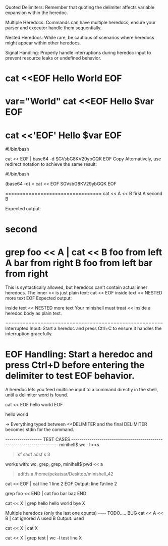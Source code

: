 Quoted Delimiters: Remember that quoting the delimiter affects variable expansion within the heredoc.

Multiple Heredocs: Commands can have multiple heredocs; ensure your parser and executor handle them sequentially.

Nested Heredocs: While rare, be cautious of scenarios where heredocs might appear within other heredocs.

Signal Handling: Properly handle interruptions during heredoc input to prevent resource leaks or undefined behavior.

  cat <<EOF
  Hello World
  EOF
=========================
  var="World"
  cat <<EOF
  Hello $var
  EOF
================================

  cat <<'EOF'
  Hello $var
  EOF
==========================
#!/bin/bash

cat << EOF | base64 -d
SGVsbG8KV29ybGQK
EOF
Copy
Alternatively, use redirect notation to achieve the same result:

#!/bin/bash

(base64 -d) < cat << EOF
SGVsbG8KV29ybGQK
EOF


=================================
cat << A << B
first
A
second
B

Expected output:

second
====================================================
grep foo << A | cat << B
foo from left
A
bar from right
B
foo from left
bar from right
=====================================================
This is syntactically allowed, but heredocs can't contain actual inner heredocs. The inner << is just plain text:
cat << EOF
inside text
<< NESTED
more text
EOF
Expected output:

inside text
<< NESTED
more text
Your minishell must treat << inside a heredoc body as plain text.

======================================================
Interrupted Input:
Start a heredoc and press Ctrl+C to ensure it handles the interruption gracefully.

EOF Handling:
Start a heredoc and press Ctrl+D before entering the delimiter to test EOF behavior.
=====================================





A heredoc lets you feed multiline input to a command directly in the shell, until a delimiter word is found.

cat << EOF
hello
world
EOF

hello
world


→ Everything typed between <<DELIMITER and the final DELIMITER becomes stdin for the command.


------------------ TEST CASES -----------------------------------------------------------------------
minihell$ wc -l <<s
> sf
> sadf
> adsf
> s
3

works with: wc, grep, grep, 
minihell$ pwd << a
> adfds
> a
/home/pekatsar/Desktop/minishell_42

cat << EOF | cat
line 1
line 2
EOF
Output: line 1\nline 2

grep foo << END | cat
foo bar
baz
END

cat << X | grep hello
hello world
bye
X

Multiple heredocs (only the last one counts) ---- TODO..... BUG
cat << A << B | cat
ignored
A
used
B
Output: used

cat << X | cat
X

cat << X | grep test | wc -l
test line
X

